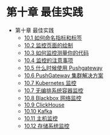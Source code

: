 # 第十章  最佳实践



* 第十章 最佳实践
    * [10.1 如何命名指标和标签](chapter10-BestPractices/10.1-metrics-label.md)
    * [10.2 监控页面的绘制](chapter10-BestPractices/10.2-monitor-dashboards.md)
    * [10.3 如何监控测量你的代码](chapter10-BestPractices/10.3-how-to-instrument.md)
    * [10.4 监控的注意事项](chapter10-BestPractices/10.4-things-to-watch-out.md)
    * [10.5 什么时候使用 Pushgateway](chapter10-BestPractices/10.5-when-to-use-the-pushgateway.md)
    * [10.6 PushGateway 集群解决方案](chapter10-BestPractices/10.6-pushgateway-cluster.md)
    * [10.7 Kubernetes 监控](chapter10-BestPractices/10.7-kubernetes.md)
    * [10.7 无编排系统容器监控]()
    * [10.8 Blackbox 网络监控]()
    * [10.9 ClickHouse](chapter10-BestPractices/10.9-clickhouse.md)
    * [10.10 Kafka](chapter10-BestPractices/10.10-kafka.md)
    * [10.11 主机监控](chapter10-BestPractices/10.11-node.md)
    * [10.12 存储系统监控](chapter10-BestPractices/10.12-storage.md)